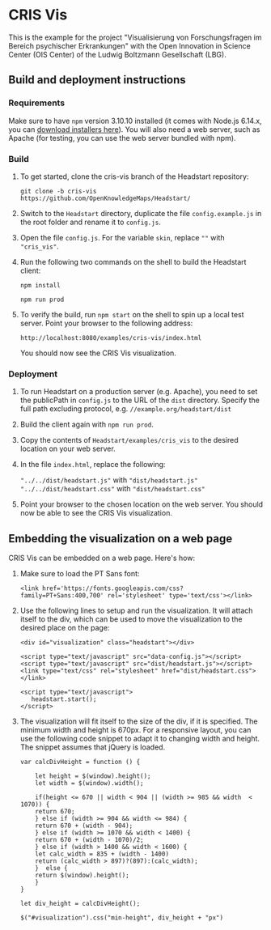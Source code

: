 # CRIS Vis

This is the example for the project "Visualisierung von Forschungsfragen im Bereich psychischer Erkrankungen" with the Open Innovation in Science Center (OIS Center) of the Ludwig Boltzmann Gesellschaft (LBG).

## Build and deployment instructions
### Requirements
Make sure to have `npm` version 3.10.10 installed (it comes with Node.js 6.14.x, you can [download installers here](https://nodejs.org/dist/latest-v6.x/)). You will also need a web server, such as Apache (for testing, you can use the web server bundled with npm).
### Build
1. To get started, clone the cris-vis branch of the Headstart repository:
    
    `git clone -b cris-vis https://github.com/OpenKnowledgeMaps/Headstart/`
1. Switch to the `Headstart` directory, duplicate the file `config.example.js` in the root folder and rename it to `config.js`.
1. Open the file `config.js`. For the variable `skin`, replace `""` with `"cris_vis"`.
1. Run the following two commands on the shell to build the Headstart client:

    `npm install`
    
    `npm run prod`
 1. To verify the build, run `npm start` on the shell to spin up a local test server. Point your browser to the following address:
 
    `http://localhost:8080/examples/cris-vis/index.html`
    
    You should now see the CRIS Vis visualization.
 
 ### Deployment
 1. To run Headstart on a production server (e.g. Apache), you need to set the publicPath in `config.js` to the URL of the `dist` directory. 
 Specify the full path excluding protocol, e.g. `//example.org/headstart/dist`
 1. Build the client again with `npm run prod`.
 1. Copy the contents of `Headstart/examples/cris_vis` to the desired location on your web server.
 1. In the file `index.html`, replace the following: 
    
    `"../../dist/headstart.js"` with `"dist/headstart.js"`
    `"../../dist/headstart.css"` with `"dist/headstart.css"`
 
 1. Point your browser to the chosen location on the web server. You should now be able to see the CRIS Vis visualization.
 
 ## Embedding the visualization on a web page
 CRIS Vis can be embedded on a web page. Here's how:
 
 1. Make sure to load the PT Sans font:
 
 	`<link href='https://fonts.googleapis.com/css?family=PT+Sans:400,700' rel='stylesheet' type='text/css'></link>`
 
 1. Use the following lines to setup and run the visualization. It will attach itself to the div, which can be used to move the visualization to the desired place on the page:
 
	 ```
	 <div id="visualization" class="headstart"></div>

	<script type="text/javascript" src="data-config.js"></script>
	<script type="text/javascript" src="dist/headstart.js"></script>
	<link type="text/css" rel="stylesheet" href="dist/headstart.css"></link>

	<script type="text/javascript">
	    headstart.start();
	</script>
	```
1. The visualization will fit itself to the size of the div, if it is specified. The minimum width and height is 670px.
For a responsive layout, you can use the following code snippet to adapt it to changing width and height. The snippet assumes that jQuery is loaded.

	```
	var calcDivHeight = function () {

	    let height = $(window).height();
	    let width = $(window).width();

	    if(height <= 670 || width < 904 || (width >= 985 && width  < 1070)) {
		return 670;    
	    } else if (width >= 904 && width <= 984) {
		return 670 + (width - 904);
	    } else if (width >= 1070 && width < 1400) {
		return 670 + (width - 1070)/2;
	    } else if (width > 1400 && width < 1600) {
		let calc_width = 835 + (width - 1400)
		return (calc_width > 897)?(897):(calc_width);
	    }  else {
		return $(window).height();
	    }
	}

	let div_height = calcDivHeight();

	$("#visualization").css("min-height", div_height + "px")
	```
